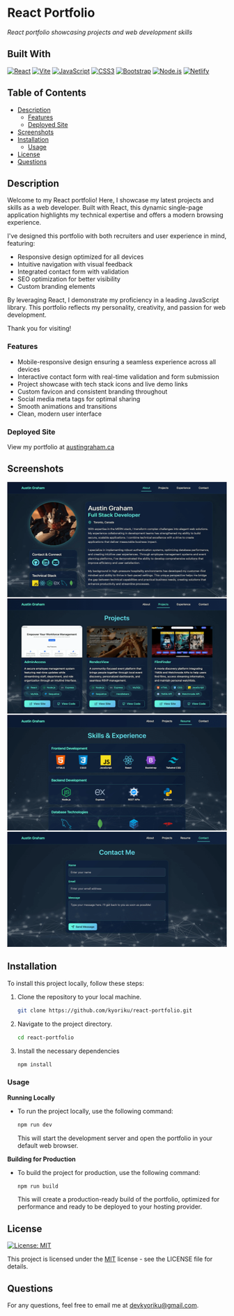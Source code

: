 # React Portfolio
*React portfolio showcasing projects and web development skills* 

## Built With
[![React](https://img.shields.io/badge/React-61DAFB.svg?style=for-the-badge&logo=React&logoColor=black)](https://react.dev/)
[![Vite](https://img.shields.io/badge/vite-%23646CFF.svg?style=for-the-badge&logo=vite&logoColor=white)](https://vitejs.dev/)
[![JavaScript](https://img.shields.io/badge/JavaScript-F7DF1E.svg?style=for-the-badge&logo=JavaScript&logoColor=black)](https://developer.mozilla.org/en-US/docs/Web/JavaScript)
[![CSS3](https://img.shields.io/badge/CSS3-1572B6.svg?style=for-the-badge&logo=CSS3&logoColor=white)](https://developer.mozilla.org/en-US/docs/Web/CSS)
[![Bootstrap](https://img.shields.io/badge/bootstrap-%238511FA.svg?style=for-the-badge&logo=bootstrap&logoColor=white)](https://getbootstrap.com/)
[![Node.js](https://img.shields.io/badge/Node.js-393?style=for-the-badge&logo=nodedotjs&logoColor=fff)](https://nodejs.org/en)
[![Netlify](https://img.shields.io/badge/netlify-%23000000.svg?style=for-the-badge&logo=netlify&logoColor=#00C7B7)](https://www.netlify.com/)

## Table of Contents
- [Description](#description)
  - [Features](#features)
  - [Deployed Site](#deployed-site)
- [Screenshots](#screenshots)
- [Installation](#installation)
  - [Usage](#usage)
- [License](#license)
- [Questions](#questions)

## Description
Welcome to my React portfolio! Here, I showcase my latest projects and skills as a web developer. Built with React, this dynamic single-page application highlights my technical expertise and offers a modern browsing experience.

I've designed this portfolio with both recruiters and user experience in mind, featuring:
- Responsive design optimized for all devices
- Intuitive navigation with visual feedback
- Integrated contact form with validation
- SEO optimization for better visibility
- Custom branding elements

By leveraging React, I demonstrate my proficiency in a leading JavaScript library. This portfolio reflects my personality, creativity, and passion for web development.

Thank you for visiting!

### Features
- Mobile-responsive design ensuring a seamless experience across all devices
- Interactive contact form with real-time validation and form submission
- Project showcase with tech stack icons and live demo links
- Custom favicon and consistent branding throughout
- Social media meta tags for optimal sharing
- Smooth animations and transitions
- Clean, modern user interface

### Deployed Site
View my portfolio at [austingraham.ca](https://austingraham.ca)

## Screenshots
![about](public/screenshots/about.jpg)
![portfolio](public/screenshots/projects.jpg)
![resume](public/screenshots/resume.jpg)
![contact](public/screenshots/contact.jpg)

## Installation
To install this project locally, follow these steps:

1. Clone the repository to your local machine.
    ```bash
    git clone https://github.com/kyoriku/react-portfolio.git
    ```
2. Navigate to the project directory.
    ```bash
    cd react-portfolio
    ```
3. Install the necessary dependencies
    ```bash
    npm install
    ```

### Usage
**Running Locally**
- To run the project locally, use the following command:
  ```bash
  npm run dev
  ```
  This will start the development server and open the portfolio in your default web browser.

**Building for Production**
- To build the project for production, use the following command:
  ```bash
  npm run build
  ```
  This will create a production-ready build of the portfolio, optimized for performance and ready to be deployed to your hosting provider.

## License
[![License: MIT](https://img.shields.io/badge/License-MIT-blue.svg?style=for-the-badge&logo=mit)](https://opensource.org/licenses/MIT)

This project is licensed under the [MIT](https://opensource.org/licenses/MIT) license - see the LICENSE file for details.

## Questions
For any questions, feel free to email me at devkyoriku@gmail.com.